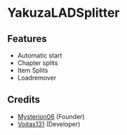 # YakuzaLADSplitter

## Features
  * Automatic start
  * Chapter splits
  * Item Splits
  * Loadremover

## Credits
  * [Mysterion06](https://github.com/Mysterion06) (Founder)
  * [Vojtas131](https://github.com/vojtas131) (Developer)

